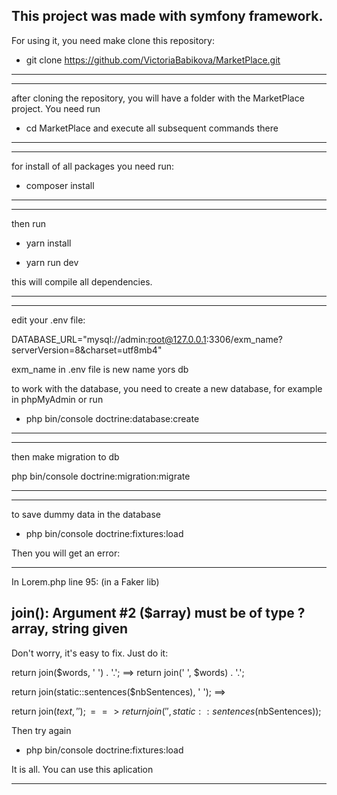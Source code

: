 This project was made with symfony framework.
-------------------------------------------------

For using it, you need make clone this repository:

- git clone https://github.com/VictoriaBabikova/MarketPlace.git
----------------------------------------------------

---------------------------------------------------

after cloning the repository, you will have a folder with the MarketPlace project. You need run
 - cd MarketPlace
and execute all subsequent commands there
---------------------------------------------------

-------------------------------------------------
for install of all packages you need run:

- composer install 
-------------------------------------------------



-------------------------------------------------
then run

- yarn install

- yarn run dev

this will compile all dependencies.

-------------------------------------------------



------------------------------------------------

edit your .env file:

DATABASE_URL="mysql://admin:root@127.0.0.1:3306/exm_name?serverVersion=8&charset=utf8mb4"

exm_name in .env file is new name yors db

to work with the database, you need to create a new database, for example in phpMyAdmin or run 

- php bin/console doctrine:database:create

------------------------------------------------



-----------------------------------------------
then make migration to db

php bin/console doctrine:migration:migrate

----------------------------------------------


------------------------------------------------
to save dummy data in the database

- php bin/console doctrine:fixtures:load

Then you will get an error:

---------------------------------------------------------------------
  In Lorem.php line 95: (in a Faker lib)
                                                                     
  join(): Argument #2 ($array) must be of type ?array, string given  
--------------------------------------------------------------------- 

Don't worry, it's easy to fix. Just do it:

 return join($words, ' ') . '.'; ==>  return join(' ', $words) . '.';
 
 return join(static::sentences($nbSentences), ' '); ==> 
 
 return join($text, ''); ==> return join(' ', static::sentences($nbSentences));  
 
 Then try again 
 
- php bin/console doctrine:fixtures:load   

It is all. You can use this aplication                                                            

------------------------------------------------------------------
